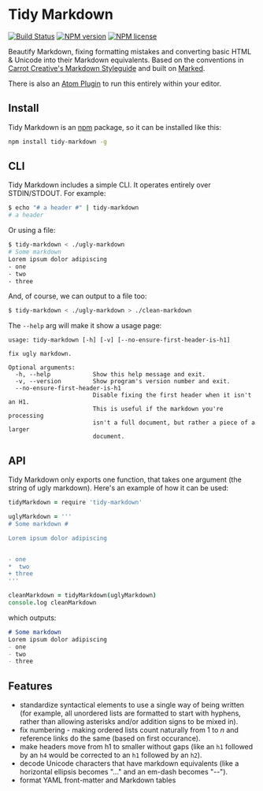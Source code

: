 # Tidy Markdown
[![Build Status](http://img.shields.io/travis/slang800/tidy-markdown.svg?style=flat-square)](https://travis-ci.org/slang800/tidy-markdown) [![NPM version](http://img.shields.io/npm/v/tidy-markdown.svg?style=flat-square)](https://www.npmjs.org/package/tidy-markdown) [![NPM license](http://img.shields.io/npm/l/tidy-markdown.svg?style=flat-square)](https://www.npmjs.org/package/tidy-markdown)

Beautify Markdown, fixing formatting mistakes and converting basic HTML & Unicode into their Markdown equivalents. Based on the conventions in [Carrot Creative's Markdown Styleguide](https://github.com/carrot/markdown-styleguide) and built on [Marked](https://github.com/chjj/marked).

There is also an [Atom Plugin](https://atom.io/packages/tidy-markdown) to run this entirely within your editor.

## Install
Tidy Markdown is an [npm](http://npmjs.org/package/tidy-markdown) package, so it can be installed like this:

```bash
npm install tidy-markdown -g
```

## CLI
Tidy Markdown includes a simple CLI. It operates entirely over STDIN/STDOUT. For example:

```bash
$ echo "# a header #" | tidy-markdown
# a header
```

Or using a file:

```bash
$ tidy-markdown < ./ugly-markdown
# Some markdown
Lorem ipsum dolor adipiscing
- one
- two
- three
```

And, of course, we can output to a file too:

```bash
$ tidy-markdown < ./ugly-markdown > ./clean-markdown
```

The `--help` arg will make it show a usage page:

```
usage: tidy-markdown [-h] [-v] [--no-ensure-first-header-is-h1]

fix ugly markdown.

Optional arguments:
  -h, --help            Show this help message and exit.
  -v, --version         Show program's version number and exit.
  --no-ensure-first-header-is-h1
                        Disable fixing the first header when it isn't an H1.
                        This is useful if the markdown you're processing
                        isn't a full document, but rather a piece of a larger
                        document.
```

## API
Tidy Markdown only exports one function, that takes one argument (the string of ugly markdown). Here's an example of how it can be used:

```coffee
tidyMarkdown = require 'tidy-markdown'

uglyMarkdown = '''
# Some markdown #

Lorem ipsum dolor adipiscing


- one
*  two
+ three
'''

cleanMarkdown = tidyMarkdown(uglyMarkdown)
console.log cleanMarkdown
```

which outputs:

```markdown
# Some markdown
Lorem ipsum dolor adipiscing
- one
- two
- three
```

## Features
- standardize syntactical elements to use a single way of being written (for example, all unordered lists are formatted to start with hyphens, rather than allowing asterisks and/or addition signs to be mixed in).
- fix numbering - making ordered lists count naturally from 1 to _n_ and reference links do the same (based on first occurance).
- make headers move from h1 to smaller without gaps (like an `h1` followed by an `h4` would be corrected to an `h1` followed by an `h2`).
- decode Unicode characters that have markdown equivalents (like a horizontal ellipsis becomes "..." and an em-dash becomes "--").
- format YAML front-matter and Markdown tables
